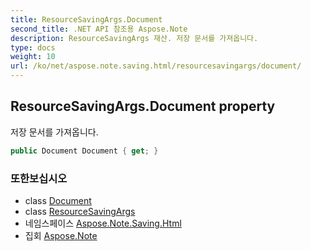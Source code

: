 ```yaml
---
title: ResourceSavingArgs.Document
second_title: .NET API 참조용 Aspose.Note
description: ResourceSavingArgs 재산. 저장 문서를 가져옵니다.
type: docs
weight: 10
url: /ko/net/aspose.note.saving.html/resourcesavingargs/document/
---
```

## ResourceSavingArgs.Document property

저장 문서를 가져옵니다.

```csharp
public Document Document { get; }
```

### 또한보십시오

* class [Document](../../../aspose.note/document/)
* class [ResourceSavingArgs](../)
* 네임스페이스 [Aspose.Note.Saving.Html](../../resourcesavingargs/)
* 집회 [Aspose.Note](../../../)



